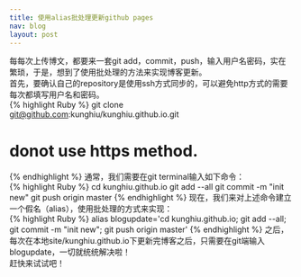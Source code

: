 ```yaml
---
title: 使用alias批处理更新github pages
nav: blog
layout: post
---
```


每每次上传博文，都要来一套git add，commit，push，输入用户名密码，实在繁琐，于是，想到了使用批处理的方法来实现博客更新。		
首先，要确认自己的repository是使用ssh方式同步的，可以避免http方式的需要每次都填写用户名和密码。  
{% highlight Ruby %}
git clone git@github.com:kunghiu/kunghiu.github.io.git
# donot use https method.
{% endhighlight %} 
通常，我们需要在git terminal输入如下命令：  
{% highlight Ruby %}
cd kunghiu.github.io
git add  --all
git commit -m "init new"
git push origin master
{% endhighlight %} 
现在，我们来对上述命令建立一个假名（alias），使用批处理的方式来实现：  
{% highlight Ruby %}
alias blogupdate='cd kunghiu.github.io; git add  --all; git commit -m "init new"; git push origin master'
{% endhighlight %}
之后，每次在本地site/kunghiu.github.io下更新完博客之后，只需要在git端输入blogupdate，一切就统统解决啦！  
赶快来试试吧！
